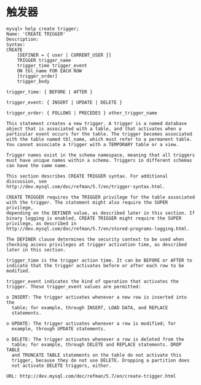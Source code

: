 # 触发器

    mysql> help create trigger;
    Name: 'CREATE TRIGGER'
    Description:
    Syntax:
    CREATE
        [DEFINER = { user | CURRENT_USER }]
        TRIGGER trigger_name
        trigger_time trigger_event
        ON tbl_name FOR EACH ROW
        [trigger_order]
        trigger_body
    
    trigger_time: { BEFORE | AFTER }
    
    trigger_event: { INSERT | UPDATE | DELETE }
    
    trigger_order: { FOLLOWS | PRECEDES } other_trigger_name
    
    This statement creates a new trigger. A trigger is a named database
    object that is associated with a table, and that activates when a
    particular event occurs for the table. The trigger becomes associated
    with the table named tbl_name, which must refer to a permanent table.
    You cannot associate a trigger with a TEMPORARY table or a view.
    
    Trigger names exist in the schema namespace, meaning that all triggers
    must have unique names within a schema. Triggers in different schemas
    can have the same name.
    
    This section describes CREATE TRIGGER syntax. For additional
    discussion, see
    http://dev.mysql.com/doc/refman/5.7/en/trigger-syntax.html.
    
    CREATE TRIGGER requires the TRIGGER privilege for the table associated
    with the trigger. The statement might also require the SUPER privilege,
    depending on the DEFINER value, as described later in this section. If
    binary logging is enabled, CREATE TRIGGER might require the SUPER
    privilege, as described in
    http://dev.mysql.com/doc/refman/5.7/en/stored-programs-logging.html.
    
    The DEFINER clause determines the security context to be used when
    checking access privileges at trigger activation time, as described
    later in this section.
    
    trigger_time is the trigger action time. It can be BEFORE or AFTER to
    indicate that the trigger activates before or after each row to be
    modified.
    
    trigger_event indicates the kind of operation that activates the
    trigger. These trigger_event values are permitted:
    
    o INSERT: The trigger activates whenever a new row is inserted into the
      table; for example, through INSERT, LOAD DATA, and REPLACE
      statements.
    
    o UPDATE: The trigger activates whenever a row is modified; for
      example, through UPDATE statements.
    
    o DELETE: The trigger activates whenever a row is deleted from the
      table; for example, through DELETE and REPLACE statements. DROP TABLE
      and TRUNCATE TABLE statements on the table do not activate this
      trigger, because they do not use DELETE. Dropping a partition does
      not activate DELETE triggers, either.
    
    URL: http://dev.mysql.com/doc/refman/5.7/en/create-trigger.html
